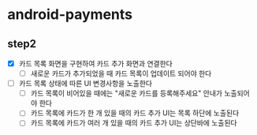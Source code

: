 # android-payments

## step2
- [x] 카드 목록 화면을 구현하여 카드 추가 화면과 연결한다
  - [ ] 새로운 카드가 추가되었을 때 카드 목록이 업데이트 되어야 한다
- [ ] 카드 목록 상태에 따른 UI 변경사항을 노출한다
  - [ ] 카드 목록이 비어있을 때에는 "새로운 카드를 등록해주세요" 안내가 노출되어야 한다
  - [ ] 카드 목록에 카드가 한 개 있을 때의 카드 추가 UI는 목록 하단에 노출된다
  - [ ] 카드 목록에 카드가 여러 개 있을 때의 카드 추가 UI는 상단바에 노출된다
